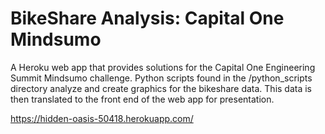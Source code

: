 # BikeShare Analysis: Capital One Mindsumo

A Heroku web app that provides solutions for the Capital One Engineering
Summit Mindsumo challenge. Python scripts found in the /python_scripts
directory analyze and create graphics for the bikeshare data. This data
is then translated to the front end of the web app for presentation.

https://hidden-oasis-50418.herokuapp.com/
